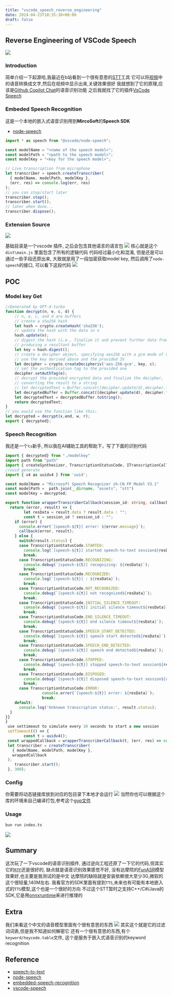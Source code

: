 ```yaml
---
title: "vscode_speech_reverse_engineering"
date: 2024-04-23T18:35:38+08:00
draft: false
---
```


## Reverse Engineering of VSCode Speech

![](/assets/vscode_speech.png)

### Introduction

简单介绍一下起源哈,我最近在b站看到一个很有意思的[STT](https://en.wikipedia.org/wiki/Speech_recognition)工具
它可以将[视频](https://www.bilibili.com/video/BV19m411o7Dk/)中的语音转换成文字,然后在视频中显示出来,关键效果很好
我就想到了它的原理,应该是[Github Copilot Chat](https://marketplace.visualstudio.com/items?itemName=GitHub.copilot-chat)的语音识别功能
之后我就找了它的插件[VsCode Speech](https://marketplace.visualstudio.com/items?itemName=ms-vscode.vscode-speech)

### Embeded Speech Recognition

这是一个本地的嵌入式语音识别用到**MircoSoft**的**Speech SDK**
- [node-speech](https://github.com/microsoft/node-speech)

```javascript
import * as speech from "@vscode/node-speech";

const modelName = "<name of the speech model>";
const modelPath = "<path to the speech model>";
const modelKey = "<key for the speech model>";

// Live transcription from microphone
let transcriber = speech.createTranscriber(
  { modelName, modelPath, modelKey },
  (err, res) => console.log(err, res)
);
// you can stop/start later
transcriber.stop();
transcriber.start();
// later when done...
transcriber.dispose();
```

### Extension Source

![](/assets/extension_directory.png)

基础目录是一个vscode 插件, 之后会包含其他语言的语言包
![](assets/vscode_speech_tree.png)
核心就是这个`dist\main.js` 里面包含了所有的逻辑代码
代码经过最小化和混淆, 但是还是可以通过一些手段还原出来,
大致就是用了一段加密获取model key, 然后调用了`node-speech`的接口,
可以看下这段代码
![](/assets/main.js.png)

## POC

### Model key Get

```typescript
//Generated by GPT-4-turbo
function decrypt(n, e, c, d) {
    // n, e, c, and d are buffers
    // create a sha256 hash
    let hash = crypto.createHash('sha256');
    // update the hash with the data in n
    hash.update(n);
    // digest the hash (i.e., finalize it and prevent further data from being added),
    // producing a resultant buffer
    let key = hash.digest();
    // create a decipher object, specifying aes256 with a gcm mode of operation,
    // use the key derived above and the provided IV
    let decipher = crypto.createDecipheriv('aes-256-gcm', key, c);
    // set the authentication tag to the provided one
    decipher.setAuthTag(e);
    // decrypt the provided encrypted data and finalize the decipher,
    // converting the result to a string
    // let decryptedText = Buffer.concat([decipher.update(d),decipher.final()]).toString();
	let decryptedBuffer = Buffer.concat([decipher.update(d), decipher.final()]);
	let decryptedText = decryptedBuffer.toString();
    return decryptedText;
}
// you would use the function like this:
let decrypted = decrypt(x,end, w, r);
export { decrypted};
```


### Speech Recognition

我还是一个`ts`新手, 所以我在AI辅助工具的帮助下，写了下面的识别代码

```typescript
import { decrypted} from "./modelkey"
import path from "path"
import { createSynthesizer, TranscriptionStatusCode, ITranscriptionCallback, createTranscriber  } from "@vscode/node-speech"
//uuid generate
import { v4 as uuidv4 } from 'uuid';

const modelName = "Microsoft Speech Recognizer zh-CN FP Model V3.1"
const modelPath =  path.join(__dirname, "assets", "stt")
const modelKey = decrypted;

export function wrapperTranscriberCallback(session_id: string, callback: ITranscriptionCallback): ITranscriptionCallback {
  return (error, result) => {
		let resData = result.data ? result.data : "";
		const t = session_id ? session_id : "";
    if (error) {
      console.error(`[speech-${t}] error: ${error.message}`);
      callback(error, result);
    } else {
      switch(result.status) {
      case TranscriptionStatusCode.STARTED:
        console.log(`[speech-${t}] started speech-to-text session${resData}`);
        break;
      case TranscriptionStatusCode.RECOGNIZING:
        console.debug(`[speech-${t}] recognizing: ${resData}`);
        break;
      case TranscriptionStatusCode.RECOGNIZED:
        console.log(`[speech-${t}] : ${resData}`);
        break;
      case TranscriptionStatusCode.NOT_RECOGNIZED:
        console.debug(`[speech-${t}] not recognized${resData}`);
        break;
      case TranscriptionStatusCode.INITIAL_SILENCE_TIMEOUT:
        console.debug(`[speech-${t}] initial silence timeout${resData}`);
        break;
      case TranscriptionStatusCode.END_SILENCE_TIMEOUT:
        console.debug(`[speech-${t}] end silence timeout${resData}`);
        break;
      case TranscriptionStatusCode.SPEECH_START_DETECTED:
        console.debug(`[speech-${t}] speech start detected${resData}`);
        break;
      case TranscriptionStatusCode.SPEECH_END_DETECTED:
        console.debug(`[speech-${t}] speech end detected${resData}`);
        break;
      case TranscriptionStatusCode.STOPPED:
        console.debug(`[speech-${t}] stopped speech-to-text session${resData}`);
        break;
      case TranscriptionStatusCode.DISPOSED:
        console.debug(`[speech-${t}] disposed speech-to-text session${resData}`);
        break;
      case TranscriptionStatusCode.ERROR:
				console.error(`[speech-${t}] error: ${resData}`);
				break;
    default:
      console.log('Unknown transcription status:', result.status);
  }
}}
}
 use settimeout to simulate every 10 seconds to start a new session
 setTimeout(() => {
 		const t = uuidv4();
 const wrappedCallback = wrapperTranscriberCallback(t, (err, res) => console.log(err, res));
 let transcriber = createTranscriber(
   { modelName, modelPath, modelKey },
   wrappedCallback
 );
 	transcriber.start();
 }, 300);

```
### Config

你需要将动态链接库放到对应的包目录下本地才会运行
![](/assets/lib.png)
当然你也可以根据这个库的环境来自己编译打包,参考这个[gyp文件](https://github.com/microsoft/node-speech/blob/main/binding.gyp)

### Usage

```bash
bun run index.ts
```

![](/assets/show.png)

## Summary

这次玩了一下vscode的语音识别插件, 通过逆向工程还原了一下它的代码,但其实它的[`RTF`](https://openvoice-tech.net/index.php/Real-time-factor)还是很好的,
缺点就是语音识别效果感觉不好, 没有达摩院的[FunASR](https://github.com/alibaba-damo-academy/FunASR)模型效果好,也主要是我测试的是中文
达摩院的缺陷就是安装依赖很大至少3G,微软的这个很轻量,140M左右.
我看官方的SDK里面有提到`TTS`,未来也有可能有本地嵌入式的`TTS`模型,这个也是一个很好的方向
不过这个STT暂时之支持C++/C#/Java的SDK,它是用[onnxruntime](https://github.com/microsoft/onnxruntime)来进行推理的

## Extra

我们来看这个中文的语音模型里面有个很有意思的东西
![](/assets/profanity.png)
其实这个就是它的过滤词词表,但是我不知道如何解密它
还有一个很有意思的东西,有个`keyword/heycode.table`文件, 这个是服务于嵌入式语音识别的keyword recognition

## Reference

- [speech-to-text](https://learn.microsoft.com/en-us/azure/ai-services/speech-service/speech-to-text)
- [node-speech](https://github.com/microsoft/node-speech)
- [embedded-speech-recognition](https://learn.microsoft.com/en-us/azure/ai-services/speech-service/embedded-speech)
- [vscode-speech](https://marketplace.visualstudio.com/items?itemName=ms-vscode.vscode-speech)

